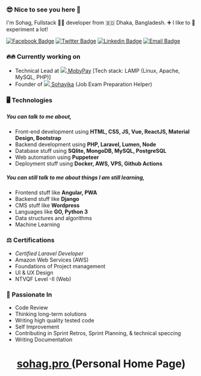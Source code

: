 ### 😎 Nice to see you here 👋

I'm Sohag, Fullstack 🧑‍💻️ developer from 🇧🇩 Dhaka, Bangladesh. ➕ I like to 🥼 experiment a lot! 

[![Facebook Badge](https://img.shields.io/badge/-shuvo575-1877F2?style=flat-square&labelColor=1877F2&logo=facebook&logoColor=white&link=https://facebook.com/shuvo575)](https://facebook.com/shuvo575) [![Twitter Badge](https://img.shields.io/badge/-@shuvo575-1ca0f1?style=flat-square&labelColor=1ca0f1&logo=twitter&logoColor=white&link=https://twitter.com/shuvo575)](https://twitter.com/shuvo575) [![Linkedin Badge](https://img.shields.io/badge/-shuvopro-blue?style=flat-square&logo=Linkedin&logoColor=white&link=https://www.linkedin.com/in/shuvopro/)](https://www.linkedin.com/in/shuvopro/) [![Email Badge](https://img.shields.io/badge/-Email-c14438?style=flat-square&logo=Gmail&logoColor=white&link=mailto:sohag.web.dev@gmail.com)](mailto:sohag.web.dev@gmail.com)

### 🔥🔥 Currently working on
- Technical Lead at [![](https://app.mobypay.my/img/mobypay-logo.png) MobyPay](https://app.mobypay.my)   [Tech stack: LAMP (Linux, Apache, MySQL, PHP)]
- Founder of [![](https://sohayika.com/icons/icon-36.png) Sohayika](https://sohayika.com) (Job Exam Preparation Helper)

### 🖥 Technologies

##### You can talk to me about,
- Front-end development using **HTML, CSS, JS, Vue, ReactJS, Material Design, Bootstrap**
- Backend development using **PHP, Laravel, Lumen, Node**
- Database stuff using **SQlite, MongoDB, MySQL, PostgreSQL**
- Web automation using **Puppeteer**
- Deployment stuff using **Docker, AWS, VPS, Github Actions**

##### You can still talk to me about things I am still learning,
- Frontend stuff like **Angular, PWA**
- Backend stuff like **Django**
- CMS stuff like **Wordpress**
- Languages like **GO, Python 3**
- Data structures and algorithms
- Machine Learning

### ⚖️ Certifications
- *Certified Laravel Developer*
- Amazon Web Services (AWS)
- Foundations of Project management
- UI & UX Design
- NTVQF Level -II (Web)

### 🐜 Passionate In
- Code Review
- Thinking long-term solutions
- Writing high quality tested code
- Self Improvement
- Contributing in Sprint Retros, Sprint Planning, & technical speccing
- Writing Documentation


<h1 align="center"> 
<a href="https://sohag.pro/"> sohag.pro </a> (Personal Home Page)
</h1>
